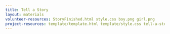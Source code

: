 ```yaml
---
title: Tell a Story
layout: materials
volunteer-resources: StoryFinished.html style.css boy.png girl.png
project-resources: template/template.html template/style.css tell-a-story/Story.html tell-a-story/style.css tell-a-story/buildings.png tell-a-story/sun.png
---
```


